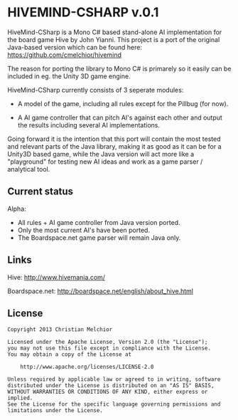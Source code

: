 HIVEMIND-CSHARP v.0.1
=================

HiveMind-CSharp is a Mono C# based stand-alone AI implementation for the board game Hive by John Yianni.
This project is a port of the original Java-based version which can be found here: 
https://github.com/cmelchior/hivemind

The reason for porting the library to Mono C# is primarely so it easily can be included in eg. the Unity 
3D game engine.

HiveMind-CSharp currently consists of 3 seperate modules:

- A model of the game, including all rules except for the Pillbug (for now).

- A AI game controller that can pitch AI's against each other and output the results including 
several AI implementations.

Going forward it is the intention that this port will contain the most tested and relevant parts
of the Java library, making it as good as it can be for a Unity3D based game, while the Java 
version will act more like a "playground" for testing new AI ideas and work as a game parser /
analytical tool. 


Current status
-----------------
Alpha:

- All rules + AI game controller from Java version ported.
- Only the most current AI's have been ported.
- The Boardspace.net game parser will remain Java only.


Links
-----------------
Hive: http://www.hivemania.com/

Boardspace.net: http://boardspace.net/english/about_hive.html


License
----------------
    Copyright 2013 Christian Melchior

    Licensed under the Apache License, Version 2.0 (the "License");
    you may not use this file except in compliance with the License.
    You may obtain a copy of the License at

        http://www.apache.org/licenses/LICENSE-2.0

    Unless required by applicable law or agreed to in writing, software
    distributed under the License is distributed on an "AS IS" BASIS,
    WITHOUT WARRANTIES OR CONDITIONS OF ANY KIND, either express or implied.
    See the License for the specific language governing permissions and
    limitations under the License.

